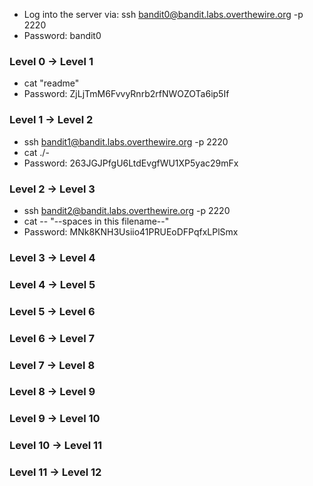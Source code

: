- Log into the server via: ssh bandit0@bandit.labs.overthewire.org -p 2220
- Password: bandit0
### Level 0 -> Level 1
- cat "readme"
- Password: ZjLjTmM6FvvyRnrb2rfNWOZOTa6ip5If
### Level 1 -> Level 2
- ssh bandit1@bandit.labs.overthewire.org -p 2220
- cat ./-
- Password: 263JGJPfgU6LtdEvgfWU1XP5yac29mFx
### Level 2 -> Level 3
- ssh bandit2@bandit.labs.overthewire.org -p 2220
- cat -- "--spaces in this filename--"
- Password: MNk8KNH3Usiio41PRUEoDFPqfxLPlSmx
### Level 3 -> Level 4
### Level 4 -> Level 5
### Level 5 -> Level 6
### Level 6 -> Level 7
### Level 7 -> Level 8
### Level 8 -> Level 9
### Level 9 -> Level 10
### Level 10 -> Level 11
### Level 11 -> Level 12
